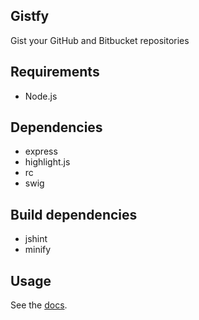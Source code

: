 ## Gistfy

Gist your GitHub and Bitbucket repositories

## Requirements

- Node.js

## Dependencies

- express
- highlight.js
- rc
- swig

## Build dependencies

- jshint
- minify

## Usage

See the [docs](http://www.gistfy.com#api).